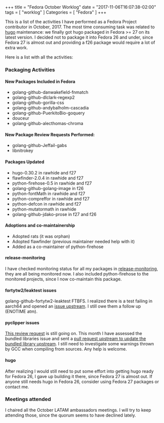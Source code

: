 +++
title = "Fedora October Worklog"
date = "2017-11-06T16:07:38-02:00"
tags = [ "worklog" ]
Categories = [ "Fedora" ]
+++

This is a list of the activities I have performed as a Fedora Project
contributor in October, 2017. The most time consuming task was related to
[hugo](gohugo.io) maintenance: we finally got hugo packaged in Fedora >= 27 on
its latest version. I decided not to package it into Fedora 26 and under, since
Fedora 27 is almost out and providing a f26 package would require a lot of
extra work.

Here is a list with all the activities:

### Packaging Activities

#### New Packages Included in Fedora
- golang-github-danwakefield-fnmatch
- golang-github-dlclark-regexp2
- golang-github-gorilla-css
- golang-github-andybalholm-cascadia
- golang-github-PuerkitoBio-goquery
- douceur
- golang-github-alecthomas-chroma

#### New Package Review Requests Performed:
- golang-github-Jeffail-gabs
- libnitrokey

#### Packages Updated
- hugo-0.30.2 in rawhide and f27
- flawfinder-2.0.4 in rawhide and f27
- python-firehose-0.5 in rawhide and f27
- golang-github-golang-image in f26
- python-fontMath in rawhide and f27
- python-compreffor in rawhide and f27
- python-defcon in rawhide and f27
- python-mutatormath in rawhide
- golang-github-jdako-prose in f27 and f26

#### Adoptions and co-maintainership
- Adopted rats (it was orphan)
- Adopted flawfinder (previous maintainer needed help with it)
- Added as a co-maintainer of python-firehose

#### release-monitoring
I have checked monitoring status for all my packages in
[release-monitoring](release-monitoring.org), they are all being monitored now.
I also included python-firehose to the monitored projects, since I now
co-maintain this package.

#### fortytw2/leaktest issues
golang-github-fortytw2-leaktest FTBFS. I realized there is a test failing in
aarch64 and opened an [issue
upstream](https://github.com/fortytw2/leaktest/issues/17). I still owe them a
follow up (ENOTIME atm).

#### pyclipper issues
[This review request](https://bugzilla.redhat.com/show_bug.cgi?id=1440971) is
still going on. This month I have assessed the bundled libraries issue and sent
a [pull request upstream to update the bundled library
upstream](https://github.com/greginvm/pyclipper/pull/11). I still need to
investigate some warnings thrown by GCC when compiling from sources. Any help
is welcome.

#### hugo
After realizing I would still need to put some effort into getting hugo ready
for Fedora 26, I gave up building it there, since Fedora 27 is almost out. If
anyone still needs hugo in Fedora 26, consider using Fedora 27 packages or
contact me.

### Meetings attended
I chaired all the October LATAM ambassadors meetings. I will try to keep
attending those, since the quorum seems to have declined lately.
